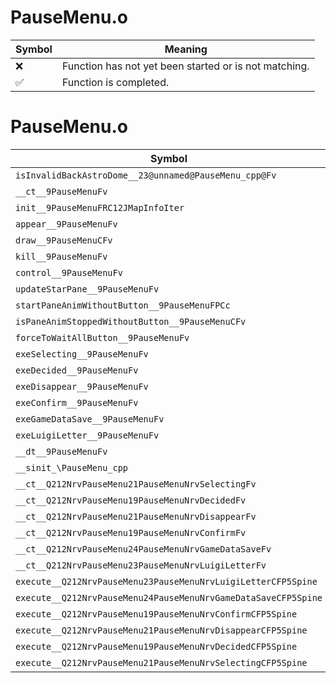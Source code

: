 # PauseMenu.o
| Symbol | Meaning 
| ------------- | ------------- 
| :x: | Function has not yet been started or is not matching. 
| :white_check_mark: | Function is completed. 


# PauseMenu.o
| Symbol | Decompiled? |
| ------------- | ------------- |
| `isInvalidBackAstroDome__23@unnamed@PauseMenu_cpp@Fv` | :x: |
| `__ct__9PauseMenuFv` | :x: |
| `init__9PauseMenuFRC12JMapInfoIter` | :x: |
| `appear__9PauseMenuFv` | :x: |
| `draw__9PauseMenuCFv` | :x: |
| `kill__9PauseMenuFv` | :x: |
| `control__9PauseMenuFv` | :x: |
| `updateStarPane__9PauseMenuFv` | :x: |
| `startPaneAnimWithoutButton__9PauseMenuFPCc` | :x: |
| `isPaneAnimStoppedWithoutButton__9PauseMenuCFv` | :x: |
| `forceToWaitAllButton__9PauseMenuFv` | :x: |
| `exeSelecting__9PauseMenuFv` | :x: |
| `exeDecided__9PauseMenuFv` | :x: |
| `exeDisappear__9PauseMenuFv` | :x: |
| `exeConfirm__9PauseMenuFv` | :x: |
| `exeGameDataSave__9PauseMenuFv` | :x: |
| `exeLuigiLetter__9PauseMenuFv` | :x: |
| `__dt__9PauseMenuFv` | :x: |
| `__sinit_\PauseMenu_cpp` | :x: |
| `__ct__Q212NrvPauseMenu21PauseMenuNrvSelectingFv` | :x: |
| `__ct__Q212NrvPauseMenu19PauseMenuNrvDecidedFv` | :x: |
| `__ct__Q212NrvPauseMenu21PauseMenuNrvDisappearFv` | :x: |
| `__ct__Q212NrvPauseMenu19PauseMenuNrvConfirmFv` | :x: |
| `__ct__Q212NrvPauseMenu24PauseMenuNrvGameDataSaveFv` | :x: |
| `__ct__Q212NrvPauseMenu23PauseMenuNrvLuigiLetterFv` | :x: |
| `execute__Q212NrvPauseMenu23PauseMenuNrvLuigiLetterCFP5Spine` | :x: |
| `execute__Q212NrvPauseMenu24PauseMenuNrvGameDataSaveCFP5Spine` | :x: |
| `execute__Q212NrvPauseMenu19PauseMenuNrvConfirmCFP5Spine` | :x: |
| `execute__Q212NrvPauseMenu21PauseMenuNrvDisappearCFP5Spine` | :x: |
| `execute__Q212NrvPauseMenu19PauseMenuNrvDecidedCFP5Spine` | :x: |
| `execute__Q212NrvPauseMenu21PauseMenuNrvSelectingCFP5Spine` | :x: |
